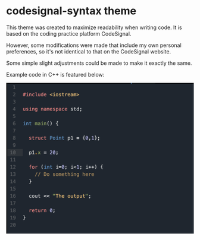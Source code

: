 # codesignal-syntax theme

This theme was created to maximize readability when writing code. It is based on the coding practice platform CodeSignal.

However, some modifications were made that include my own personal preferences, so it's not identical to that on the CodeSignal website. 

Some simple slight adjustments could be made to make it exactly the same.

Example code in C++ is featured below:

![A screenshot of your theme](https://github.com/harmichimo/atom-codesignal-theme/blob/main/codesignal-clone.png?raw=true)

